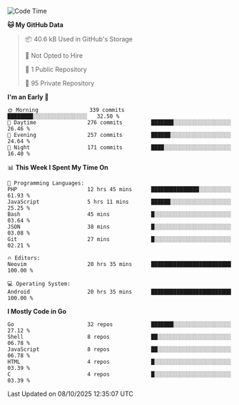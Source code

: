 
<!--START_SECTION:waka-->
![Code Time](http://img.shields.io/badge/Code%20Time-6%2C348%20hrs%2012%20mins-blue)

**🐱 My GitHub Data** 

> 📦 40.6 kB Used in GitHub's Storage 
 > 
> 🚫 Not Opted to Hire
 > 
> 📜 1 Public Repository 
 > 
> 🔑 95 Private Repository 
 > 
**I'm an Early 🐤** 

```text
🌞 Morning                339 commits         ████████░░░░░░░░░░░░░░░░░   32.50 % 
🌆 Daytime                276 commits         ███████░░░░░░░░░░░░░░░░░░   26.46 % 
🌃 Evening                257 commits         ██████░░░░░░░░░░░░░░░░░░░   24.64 % 
🌙 Night                  171 commits         ████░░░░░░░░░░░░░░░░░░░░░   16.40 % 
```


📊 **This Week I Spent My Time On** 

```text
💬 Programming Languages: 
PHP                      12 hrs 45 mins      ███████████████░░░░░░░░░░   61.93 % 
JavaScript               5 hrs 11 mins       ██████░░░░░░░░░░░░░░░░░░░   25.25 % 
Bash                     45 mins             █░░░░░░░░░░░░░░░░░░░░░░░░   03.64 % 
JSON                     38 mins             █░░░░░░░░░░░░░░░░░░░░░░░░   03.08 % 
Git                      27 mins             █░░░░░░░░░░░░░░░░░░░░░░░░   02.21 % 

🔥 Editors: 
Neovim                   20 hrs 35 mins      █████████████████████████   100.00 % 

💻 Operating System: 
Android                  20 hrs 35 mins      █████████████████████████   100.00 % 
```

**I Mostly Code in Go** 

```text
Go                       32 repos            ███████░░░░░░░░░░░░░░░░░░   27.12 % 
Shell                    8 repos             ██░░░░░░░░░░░░░░░░░░░░░░░   06.78 % 
JavaScript               8 repos             ██░░░░░░░░░░░░░░░░░░░░░░░   06.78 % 
HTML                     4 repos             █░░░░░░░░░░░░░░░░░░░░░░░░   03.39 % 
C                        4 repos             █░░░░░░░░░░░░░░░░░░░░░░░░   03.39 % 
```




 Last Updated on 08/10/2025 12:35:07 UTC
<!--END_SECTION:waka-->
